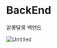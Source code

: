 # BackEnd
알콩달콩 백엔드

![Untitled](https://prod-files-secure.s3.us-west-2.amazonaws.com/bb06daf4-06db-4bf4-8b5f-96580fdc150a/79ba63f1-ba28-4a69-bff2-82fbb41746b3/Untitled.png)
